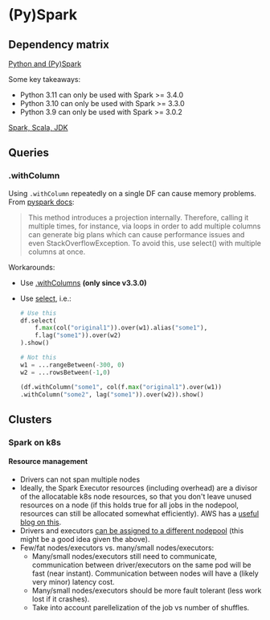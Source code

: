 # (Py)Spark

## Dependency matrix

[Python and (Py)Spark](https://community.cloudera.com/t5/Community-Articles/Spark-Python-Supportability-Matrix/ta-p/379144)

Some key takeaways:

- Python 3.11 can only be used with Spark >= 3.4.0
- Python 3.10 can only be used with Spark >= 3.3.0
- Python 3.9 can only be used with Spark >= 3.0.2

[Spark, Scala, JDK](https://community.cloudera.com/t5/Community-Articles/Spark-Scala-Version-Compatibility-Matrix/ta-p/383713)

## Queries

### .withColumn

Using `.withColumn` repeatedly on a single DF can cause memory problems. From [pyspark docs](https://spark.apache.org/docs/latest/api/python/reference/pyspark.sql/api/pyspark.sql.DataFrame.withColumn.html):

> This method introduces a projection internally. Therefore, calling it multiple times, for instance, via loops in order to add multiple columns can generate big plans which can cause performance issues and even StackOverflowException. To avoid this, use select() with multiple columns at once.

Workarounds:

- Use [.withColumns](https://spark.apache.org/docs/latest/api/python/reference/pyspark.sql/api/pyspark.sql.DataFrame.withColumns.html) __(only since v3.3.0)__
- Use [select](https://stackoverflow.com/a/59803508/13654956), i.e.:

    ```python
    # Use this
    df.select(
        f.max(col("original1")).over(w1).alias("some1"),
        f.lag("some1")).over(w2)
    ).show()

    # Not this
    w1 = ...rangeBetween(-300, 0)
    w2 = ...rowsBetween(-1,0)

    (df.withColumn("some1", col(f.max("original1").over(w1))
    .withColumn("some2", lag("some1")).over(w2)).show()
    ```

## Clusters

### Spark on k8s

#### Resource management

- Drivers can not span multiple nodes
- Ideally, the Spark Executor resources (including overhead) are a divisor of the allocatable k8s node resources, so that you don't leave unused resources on a node (if this holds true for all jobs in the nodepool, resources can still be allocated somewhat efficiently). AWS has a [useful blog on this](https://aws.amazon.com/blogs/containers/optimizing-spark-performance-on-kubernetes/).
- Drivers and executors [can be assigned to a different nodepool](https://github.com/kubeflow/spark-operator/issues/1471) (this might be a good idea given the above).
- Few/fat nodes/executors vs. many/small nodes/executors:
  - Many/small nodes/executors still need to communicate, communication between driver/executors on the same pod will be fast (near instant). Communication between nodes will have a (likely very minor) latency cost.
  - Many/small nodes/executors should be more fault tolerant (less work lost if it crashes).
  - Take into account parellelization of the job vs number of shuffles.
